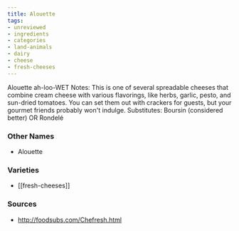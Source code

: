```yaml
---
title: Alouette
tags:
- unreviewed
- ingredients
- categories
- land-animals
- dairy
- cheese
- fresh-cheeses
---
```

Alouette ah-loo-WET Notes: This is one of several spreadable cheeses that combine cream cheese with various flavorings, like herbs, garlic, pesto, and sun-dried tomatoes. You can set them out with crackers for guests, but your gourmet friends probably won't indulge. Substitutes: Boursin (considered better) OR Rondelé

### Other Names

* Alouette

### Varieties

* [[fresh-cheeses]]

### Sources
* http://foodsubs.com/Chefresh.html
